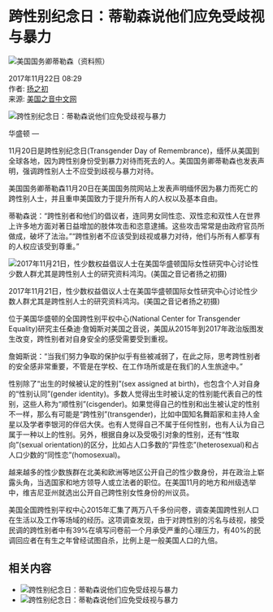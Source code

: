# 跨性别纪念日：蒂勒森说他们应免受歧视与暴力

![美国国务卿蒂勒森（资料照）](https://gdb.voanews.com/671a7fa9-7555-43b9-8a35-4721f4ae6bd4_cx0_cy5_cw0_w1023_r1_s.jpg)

2017年11月22日 08:29  
作者: [扬之初](https://www.voachinese.com/author/扬之初/rvv_o "扬之初")  
来源: [美国之音中文网](https://www.voachinese.com "美国之音中文网")

![跨性别纪念日：蒂勒森说他们应免受歧视与暴力](https://gdb.voanews.com/18e8d1bd-f23a-48aa-a27b-dbf94fe2d6c1_w250_r1.png)

华盛顿 —

11月20日是跨性别纪念日(Transgender Day of Remembrance)，缅怀从美国到全球各地，因为跨性别身份受到暴力对待而死去的人。美国国务卿蒂勒森也发表声明，强调跨性别人士不应受到歧视与暴力对待。

美国国务卿蒂勒森11月20日在美国国务院网站上发表声明缅怀因为暴力而死亡的跨性别人士，并且重申美国致力于提升所有人的人权以及基本自由。

蒂勒森说：“跨性别者和他们的倡议者，连同男女同性恋、双性恋和双性人在世界上许多地方面对著日益增加的肢体攻击和恣意逮捕。这些攻击常常是由政府官员所做成，破坏了法治。”“跨性别者不应该受到歧视或暴力对待，他们与所有人都享有的人权应该受到尊重。”

![2017年11月21日，性少数权益倡议人士在美国华盛顿国际女性研究中心讨论性少数人群尤其是跨性别人士的研究资料鸿沟。(美国之音记者扬之初摄)](https://gdb.voanews.com/349B1369-6859-4655-9110-B58D7A174A50_w250_r0_s.jpg)

2017年11月21日，性少数权益倡议人士在美国华盛顿国际女性研究中心讨论性少数人群尤其是跨性别人士的研究资料鸿沟。(美国之音记者扬之初摄)

位于美国华盛顿的全国跨性别平权中心(National Center for Transgender Equality)研究主任桑迪·詹姆斯对美国之音说，美国从2015年到2017年政治版图发生改变，跨性别者对自身安全的感受需要受到重视。

詹姆斯说：“当我们努力争取的保护似乎有些被减弱了，在此之际，思考跨性别者的安全感非常重要，不管是在学校、在工作场所或是在我们的人生旅途中。”

性别除了“出生的时候被认定的性别”(sex assigned at birth)，也包含个人对自身的“性别认同”(gender identity)。多数人觉得出生时被认定的性别能代表自己的性别，这些人称为“顺性别”(cisgender)。如果觉得自己的性别和出生被认定的性别不一样，那么有可能是“跨性别”(transgender)，比如中国知名舞蹈家和主持人金星以及学者李银河的伴侣大侠。也有人觉得自己不属于任何性别，也有人认为自己属于一种以上的性别。另外，根据自身以及受吸引对象的性别，还有“性取向”(sexual orientation)的区分，比如占人口多数的“异性恋”(heterosexual)和占人口少数的“同性恋”(homosexual)。

越来越多的性少数族群在北美和欧洲等地区公开自己的性少数身份，并在政治上崭露头角，当选国家和地方领导人或立法者的职位。在美国11月的地方和州级选举中，维吉尼亚州就选出公开自己跨性别女性身份的州议员。

美国全国跨性别平权中心2015年汇集了两万八千多份问卷，调查美国跨性别人口在生活以及工作等场域的经历。这项调查发现，由于对跨性别的污名与歧视，接受民调的跨性别者中有39%在填写问卷前一个月承受严重的心理压力，有40%的民调回应者在有生之年曾经试图自杀，比例上是一般美国人口的九倍。

## 相关内容

-   ![跨性别纪念日：蒂勒森说他们应免受歧视与暴力](https://gdb.voanews.com/38CEF907-F6F1-40A7-AC67-CDE6A3271344_w100_r1.png)
-   ![跨性别纪念日：蒂勒森说他们应免受歧视与暴力](https://gdb.voanews.com/38CEF907-F6F1-40A7-AC67-CDE6A3271344_w144_r1.png)